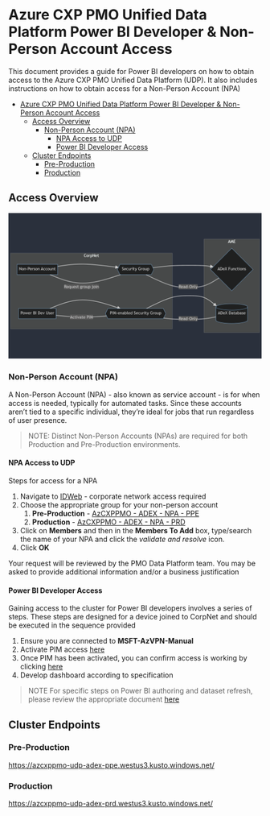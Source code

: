 # Azure CXP PMO Unified Data Platform Power BI Developer & Non-Person Account Access
This document provides a guide for Power BI developers on how to obtain access to the Azure CXP PMO Unified Data Platform (UDP). It also includes instructions on how to obtain access for a Non-Person Account (NPA)

- [Azure CXP PMO Unified Data Platform Power BI Developer \& Non-Person Account Access](#azure-cxp-pmo-unified-data-platform-power-bi-developer--non-person-account-access)
  - [Access Overview](#access-overview)
    - [Non-Person Account (NPA)](#non-person-account-npa)
      - [NPA Access to UDP](#npa-access-to-udp)
      - [Power BI Developer Access](#power-bi-developer-access)
  - [Cluster Endpoints](#cluster-endpoints)
    - [Pre-Production](#pre-production)
    - [Production](#production)


## Access Overview
![NPAPwrBIAccess](./_images/pwrbinpaaccess.png)

### Non-Person Account (NPA)
A Non-Person Account (NPA) - also known as service account - is for when access is needed, typically for automated tasks. Since these accounts aren’t tied to a specific individual, they’re ideal for jobs that run regardless of user presence.

> NOTE:
> Distinct Non-Person Accounts (NPAs) are required for both Production and Pre-Production environments.

#### NPA Access to UDP
Steps for access for a NPA

1. Navigate to [IDWeb](https://idweb.microsoft.com/IdentityManagement/default.aspx) - corporate network access required
2. Choose the appropriate group for your non-person account
   1. **Pre-Production** - [AzCXPPMO - ADEX - NPA - PPE](https://idweb.microsoft.com/IdentityManagement/aspx/common/GlobalSearchResult.aspx?searchtype=e0c132db-08d8-4258-8bce-561687a8a51e&content=AzCXPPMO%20-%20ADEX%20-%20NPA%20-%20PPE)
   2. **Production** - [AzCXPPMO - ADEX - NPA - PRD](https://idweb.microsoft.com/IdentityManagement/aspx/common/GlobalSearchResult.aspx?searchtype=e0c132db-08d8-4258-8bce-561687a8a51e&content=AzCXPPMO%20-%20ADEX%20-%20NPA%20-%20PRD)
3. Click on **Members** and then in the **Members To Add** box, type/search the name of your NPA and click the *validate and resolve* icon.
4. Click **OK**

Your request will be reviewed by the PMO Data Platform team.  You may be asked to provide additional information and/or a business justification

#### Power BI Developer Access
Gaining access to the cluster for Power BI developers involves a series of steps. These steps are designed for a device joined to CorpNet and should be executed in the sequence provided

1. Ensure you are connected to **MSFT-AzVPN-Manual**
2. Activate PIM access [here](https://ms.portal.azure.com/#view/Microsoft_Azure_PIMCommon/ResourceMenuBlade/~/MyActions/resourceId/dc9c6ebd-7f8d-48b2-a7a3-8a59fa4ccf26/resourceType/Security/provider/aadgroup/resourceDisplayName/Azure%20CXP%20PMO%20-%20ADEX%20-%20Developer%20JIT/resourceExternalId/dc9c6ebd-7f8d-48b2-a7a3-8a59fa4ccf26)
3. Once PIM has been activated, you can confirm access is working by clicking [here](https://azcxppmo-udp-adex-ppe.westus3.kusto.windows.net/)
4. Develop dashboard according to specification

> NOTE
> For specific steps on Power BI authoring and dataset refresh, please review the appropriate document [here]()

## Cluster Endpoints

### Pre-Production
https://azcxppmo-udp-adex-ppe.westus3.kusto.windows.net/

### Production
https://azcxppmo-udp-adex-prd.westus3.kusto.windows.net/